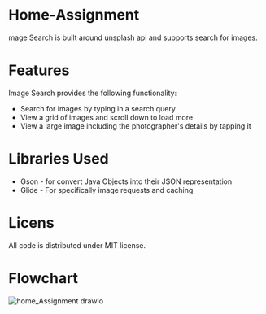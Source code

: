# Home-Assignment
mage Search is built around unsplash api and supports search for images.

# Features
Image Search provides the following functionality:

* Search for images by typing in a search query
* View a grid of images and scroll down to load more
* View a large image including the photographer's details by tapping it
# Libraries Used
* Gson - for convert Java Objects into their JSON representation
* Glide - For specifically image requests and caching
# Licens
All code is distributed under MIT license. 
# Flowchart

![‫home_Assignment‬ drawio](https://user-images.githubusercontent.com/79844485/142847185-644a1d47-bf6d-481e-87bb-9c58e49b3be8.png)
